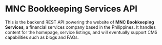 # MNC Bookkeeping Services API

This is the backend REST API powering the website of **MNC Bookkeeping Services**, a financial services company based in the Philippines. It handles content for the homepage, service listings, and will eventually support CMS capabilities such as blogs and FAQs.
